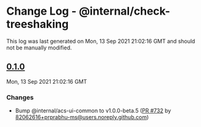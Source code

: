 # Change Log - @internal/check-treeshaking

This log was last generated on Mon, 13 Sep 2021 21:02:16 GMT and should not be manually modified.

<!-- Start content -->

## [0.1.0](https://github.com/azure/communication-ui-library/tree/@internal/check-treeshaking_v0.1.0)

Mon, 13 Sep 2021 21:02:16 GMT

### Changes

- Bump @internal/acs-ui-common to v1.0.0-beta.5 ([PR #732](https://github.com/azure/communication-ui-library/pull/732) by 82062616+prprabhu-ms@users.noreply.github.com)
